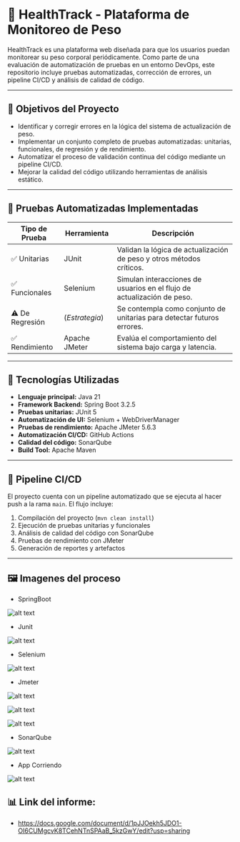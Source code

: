 # 🏥 HealthTrack - Plataforma de Monitoreo de Peso

HealthTrack es una plataforma web diseñada para que los usuarios puedan monitorear su peso corporal periódicamente. Como parte de una evaluación de automatización de pruebas en un entorno DevOps, este repositorio incluye pruebas automatizadas, corrección de errores, un pipeline CI/CD y análisis de calidad de código.

---

## 🎯 Objetivos del Proyecto

- Identificar y corregir errores en la lógica del sistema de actualización de peso.
- Implementar un conjunto completo de pruebas automatizadas: unitarias, funcionales, de regresión y de rendimiento.
- Automatizar el proceso de validación continua del código mediante un pipeline CI/CD.
- Mejorar la calidad del código utilizando herramientas de análisis estático.

---

## 🧪 Pruebas Automatizadas Implementadas

| Tipo de Prueba     | Herramienta         | Descripción |
|--------------------|---------------------|-------------|
| ✅ Unitarias        | JUnit               | Validan la lógica de actualización de peso y otros métodos críticos. |
| ✅ Funcionales      | Selenium            | Simulan interacciones de usuarios en el flujo de actualización de peso. |
| ⚠️ De Regresión     | (*Estrategia*)      | Se contempla como conjunto de unitarias para detectar futuros errores. |
| ✅ Rendimiento      | Apache JMeter       | Evalúa el comportamiento del sistema bajo carga y latencia. |

---

## 🔧 Tecnologías Utilizadas

- **Lenguaje principal:** Java 21
- **Framework Backend:** Spring Boot 3.2.5
- **Pruebas unitarias:** JUnit 5
- **Automatización de UI:** Selenium + WebDriverManager
- **Pruebas de rendimiento:** Apache JMeter 5.6.3
- **Automatización CI/CD:** GitHub Actions
- **Calidad del código:** SonarQube
- **Build Tool:** Apache Maven

---

## 🚀 Pipeline CI/CD

El proyecto cuenta con un pipeline automatizado que se ejecuta al hacer push a la rama `main`. El flujo incluye:

1. Compilación del proyecto (`mvn clean install`)
2. Ejecución de pruebas unitarias y funcionales
3. Análisis de calidad del código con SonarQube
4. Pruebas de rendimiento con JMeter
5. Generación de reportes y artefactos

---

## 🖼️ Imagenes del proceso

- SpringBoot

![alt text](src/main/resources/static/images/compilandoSpringBoot.png)

- Junit

![alt text](src/main/resources/static/images/PruebasUnitarias.png)

- Selenium

![alt text](src/main/resources/static/images/SeleniunCorriendoGHActions.png)

- Jmeter

![alt text](src/main/resources/static/images/jmeterConsola.png)

![alt text](src/main/resources/static/images/jmeterGithubActions.png)

![alt text](src/main/resources/static/images/jmeterReporteHtmlGHActions.png)

- SonarQube

![alt text](src/main/resources/static/images/SonarQube.png)

- App Corriendo

![alt text](src/main/resources/static/images/appCorriendo.png)

## 📊 Link del informe: 

- https://docs.google.com/document/d/1pJJOekh5JDO1-OI6CUMgcvK8TCehNTnSPAaB_5kzGwY/edit?usp=sharing


